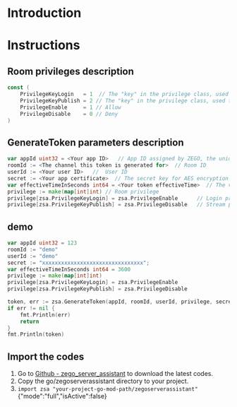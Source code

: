 # Introduction

# Instructions
## Room privileges description
```go
const (
	PrivilegeKeyLogin   = 1  // The "key" in the privilege class, used to determine whether the user has the privilege to log in to a room; "value" : PrivilegeDisable means deny, PrivilegeEnable means allow.
	PrivilegeKeyPublish = 2 // The "key" in the privilege class, used to determine whether the user has the privilege to publish streams; "value" : PrivilegeDisable means deny, PrivilegeEnable means allow.
	PrivilegeEnable     = 1 // Allow
	PrivilegeDisable    = 0 // Deny
)
```



## GenerateToken parameters description

```go
var appId uint32 = <Your app ID>   // App ID assigned by ZEGO, the unique identifier of user.
roomId := <The channel this token is generated for>  // Room ID
userId := <Your user ID>   //  User ID
secret := <Your app certificate>  // The secret key for AES encryption when applying for token.
var effectiveTimeInSeconds int64 = <Your token effectiveTime>  // The validity period of token, unit: second
privilege := make(map[int]int) // Room privilege
privilege[zsa.PrivilegeKeyLogin] = zsa.PrivilegeEnable      // Login privilege
privilege[zsa.PrivilegeKeyPublish] = zsa.PrivilegeDisable   // Stream publishing privilege
```


## demo

```go
var appId uint32 = 123
roomId := "demo"
userId := "demo"
secret := "xxxxxxxxxxxxxxxxxxxxxxxxxxxxxxxx";
var effectiveTimeInSeconds int64 = 3600
privilege := make(map[int]int)  
privilege[zsa.PrivilegeKeyLogin] = zsa.PrivilegeEnable      
privilege[zsa.PrivilegeKeyPublish] = zsa.PrivilegeDisable 

token, err := zsa.GenerateToken(appId, roomId, userId, privilege, secret, effectiveTimeInSeconds)
if err != nil {
    fmt.Println(err)
    return
}
fmt.Println(token)
```

## Import the codes 
1. Go to [Github - zego_server_assistant](https://github.com/zegoim/zego_server_assistant) to download the latest codes.
2. Copy the go/zegoserverassistant directory to your project.
3. `import zsa "your-project-go-mod-path/zegoserverassistant"`
{"mode":"full","isActive":false}
